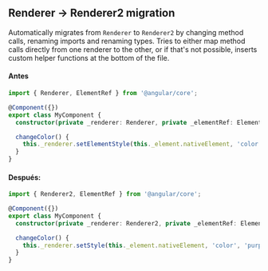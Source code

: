 ## Renderer -> Renderer2 migration

Automatically migrates from `Renderer` to `Renderer2` by changing method calls, renaming imports
and renaming types. Tries to either map method calls directly from one renderer to the other, or
if that's not possible, inserts custom helper functions at the bottom of the file.

#### Antes
```ts
import { Renderer, ElementRef } from '@angular/core';

@Component({})
export class MyComponent {
  constructor(private _renderer: Renderer, private _elementRef: ElementRef) {}

  changeColor() {
    this._renderer.setElementStyle(this._element.nativeElement, 'color', 'purple');
  }
}
```

#### Después:
```ts
import { Renderer2, ElementRef } from '@angular/core';

@Component({})
export class MyComponent {
  constructor(private _renderer: Renderer2, private _elementRef: ElementRef) {}

  changeColor() {
    this._renderer.setStyle(this._element.nativeElement, 'color', 'purple');
  }
}
```
